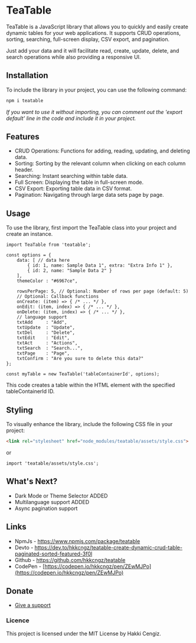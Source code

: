 # TeaTable

TeaTable is a JavaScript library that allows you to quickly and easily create dynamic tables for your web applications. It supports CRUD operations, sorting, searching, full-screen display, CSV export, and pagination.

Just add your data and it will facilitate read, create, update, delete, and search operations while also providing a responsive UI.

## Installation

To include the library in your project, you can use the following command:

```bash
npm i teatable
```

_If you want to use it without importing, you can comment out the 'export default' line in the code and include it in your project._

## Features

- CRUD Operations: Functions for adding, reading, updating, and deleting data.
- Sorting: Sorting by the relevant column when clicking on each column header.
- Searching: Instant searching within table data.
- Full Screen: Displaying the table in full-screen mode.
- CSV Export: Exporting table data in CSV format.
- Pagination: Navigating through large data sets page by page.

## Usage

To use the library, first import the TeaTable class into your project and create an instance.

```
import TeaTable from 'teatable';

const options = {
    data: [ // data here
        { id: 1, name: Sample Data 1", extra: "Extra Info 1" },
        { id: 2, name: "Sample Data 2" }
    ],
    themeColor : "#6967ce",

    rowsPerPage: 5, // Optional: Number of rows per page (default: 5)
    // Optional: Callback functions
    onCreate: (item) => { /* ... */ },
    onEdit: (item, index) => { /* ... */ },
    onDelete: (item, index) => { /* ... */ },
    // language support
    txtAdd     : "Add",
    txtUpdate  : "Update",
    txtDel     : "Delete",
    txtEdit    : "Edit",
    txtAct     : "Actions",
    txtSearch  : "Search...",
    txtPage    : "Page",
    txtConfirm : "Are you sure to delete this data?"
};

const myTable = new TeaTable('tableContainerId', options);
```

This code creates a table within the HTML element with the specified tableContainerId ID.

## Styling

To visually enhance the library, include the following CSS file in your project:

```html
<link rel="stylesheet" href="node_modules/teatable/assets/style.css">
```
or

```import 'teatable/assets/style.css';```


## What's Next?

- Dark Mode or Theme Selector ADDED
- Multilanguage support ADDED
- Async pagination support


## Links
- NpmJs - https://www.npmjs.com/package/teatable
- Devto - https://dev.to/hkkcngz/teatable-create-dynamic-crud-table-paginated-sorted-featured-3f0l
- Github - https://github.com/hkkcngz/teatable
- CodePen - [https://codepen.io/hkkcngz/pen/ZEwMJPo](https://codepen.io/hkkcngz/pen/ZEwMJPo)


## Donate
 - [Give a support](https://www.buymeacoffee.com/F6HYT2d)


### Licence

This project is licensed under the MIT License by Hakki Cengiz.

